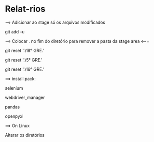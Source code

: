 # Relat-rios

==> Adicionar ao stage só os arquivos modificados

git add -u


==> Colocar . no fim do diretório para remover a pasta da stage area <===

git reset '.\18° GRE\.'

git reset '.\5° GRE\.'

git reset '.\16° GRE\.'


==> install pack:

selenium

webdriver_manager

pandas

openpyxl


==> On Linux

Alterar os diretórios
